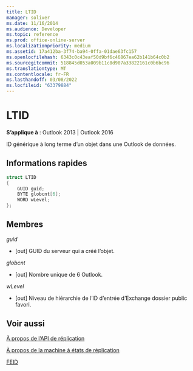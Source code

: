 ```yaml
---
title: LTID
manager: soliver
ms.date: 11/16/2014
ms.audience: Developer
ms.topic: reference
ms.prod: office-online-server
ms.localizationpriority: medium
ms.assetid: 17a412ba-3f74-ba94-0ffa-01dae63fc157
ms.openlocfilehash: 6343c0c43eaf50d9bf6c46867ea62b141b64c0b2
ms.sourcegitcommit: 518845d053a009b11c8d907a33822161c0b6bc96
ms.translationtype: MT
ms.contentlocale: fr-FR
ms.lasthandoff: 03/08/2022
ms.locfileid: "63379884"
---
```

# <a name="ltid"></a>LTID

  
  
**S’applique à** : Outlook 2013 | Outlook 2016 
  
ID générique à long terme d’un objet dans une Outlook de données.
  
## <a name="quick-info"></a>Informations rapides

```cpp
struct LTID 
{ 
    GUID guid; 
    BYTE globcnt[6]; 
    WORD wLevel; 
};
```

## <a name="members"></a>Membres

 _guid_
  
- [out] GUID du serveur qui a créé l’objet.
    
 _globcnt_
  
- [out] Nombre unique de 6 Outlook.
    
 _wLevel_
  
- [out] Niveau de hiérarchie de l’ID d’entrée d’Exchange dossier public favori.
    
## <a name="see-also"></a>Voir aussi



[À propos de l’API de réplication](about-the-replication-api.md)
  
[À propos de la machine à états de réplication](about-the-replication-state-machine.md)
  
[FEID](feid.md)

